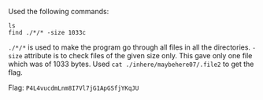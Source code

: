 Used the following commands:
```
ls
find ./*/* -size 1033c
```

`./*/*` is used to make the program go through all files in all the directories.
`-size` attribute is to check files of the given size only.
This gave only one file which was of 1033 bytes. Used `cat ./inhere/maybehere07/.file2` to get the flag.

Flag: `P4L4vucdmLnm8I7Vl7jG1ApGSfjYKqJU`
